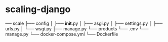 # scaling-django

── scale
├── config
│ ├── **init**.py
│ ├── asgi.py
│ ├── settings.py
│ ├── urls.py
│ └── wsgi.py
├── manage.py
└── products
└── .env
└── manage.py
└── docker-compose.yml
└── Dockerfile
